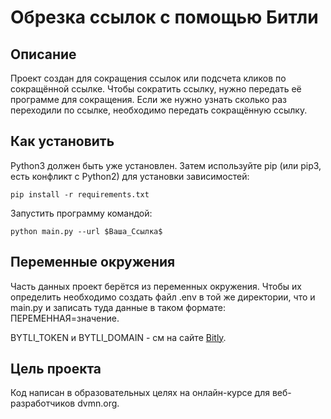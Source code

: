 # Обрезка ссылок с помощью Битли

## Описание

Проект создан для сокращения ссылок или подсчета кликов по сокращённой ссылке. Чтобы сократить ссылку, нужно передать её программе для сокращения. Если же нужно узнать сколько раз переходили по ссылке, необходимо передать сокращённую ссылку.

## Как установить

Python3 должен быть уже установлен. Затем используйте pip (или pip3, есть конфликт с Python2) для установки зависимостей:
```
pip install -r requirements.txt
```

Запустить программу командой:
```
python main.py --url $Ваша_Ссылка$
```

## Переменные окружения

Часть данных проект берётся из переменных окружения. Чтобы их определить необходимо создать файл .env в той же директории, что и main.py и записать туда данные в таком формате: ПЕРЕМЕННАЯ=значение.

BYTLI_TOKEN и BYTLI_DOMAIN - см на сайте [Bitly](https://bitly.com).

## Цель проекта

Код написан в образовательных целях на онлайн-курсе для веб-разработчиков dvmn.org.
